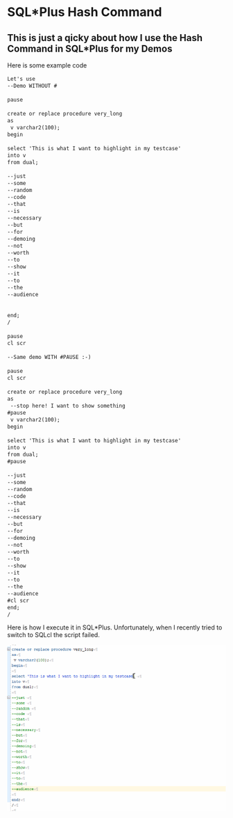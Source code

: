 # SQL*Plus Hash Command
## This is just a qicky about how I use the Hash Command in SQL*Plus for my Demos

Here is some example code

```
Let's use 
--Demo WITHOUT # 

pause

create or replace procedure very_long
as
 v varchar2(100);
begin

select 'This is what I want to highlight in my testcase' 
into v
from dual;

--just 
--some 
--random 
--code 
--that
--is
--necessary
--but
--for
--demoing
--not
--worth
--to
--show
--it
--to
--the
--audience


end;
/

pause
cl scr

--Same demo WITH #PAUSE :-)

pause
cl scr

create or replace procedure very_long
as
 --stop here! I want to show something
#pause
 v varchar2(100);
begin

select 'This is what I want to highlight in my testcase' 
into v
from dual;
#pause

--just 
--some 
--random 
--code 
--that
--is
--necessary
--but
--for
--demoing
--not
--worth
--to
--show
--it
--to
--the
--audience
#cl scr
end;
/
```
Here is how I execute it in SQL*Plus. Unfortunately, when I recently tried to switch to SQLcl the script failed.

![alt text](https://raw.githubusercontent.com/gassenmj/gassenmj.github.io/master/img/sql.gif)
